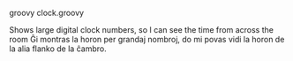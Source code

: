 groovy clock.groovy

Shows large digital clock numbers, so I can see the time from across the room
Ĝi montras la horon per grandaj nombroj, do mi povas vidi la horon de la alia flanko de la ĉambro.
